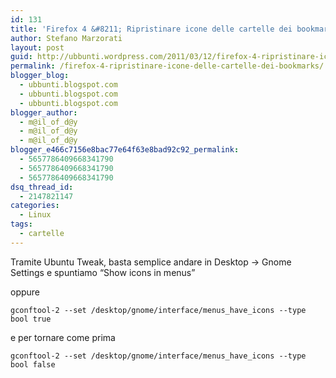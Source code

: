 ```yaml
---
id: 131
title: 'Firefox 4 &#8211; Ripristinare icone delle cartelle dei bookmarks'
author: Stefano Marzorati
layout: post
guid: http://ubbunti.wordpress.com/2011/03/12/firefox-4-ripristinare-icone-delle-cartelle-dei-bookmarks
permalink: /firefox-4-ripristinare-icone-delle-cartelle-dei-bookmarks/
blogger_blog:
  - ubbunti.blogspot.com
  - ubbunti.blogspot.com
  - ubbunti.blogspot.com
blogger_author:
  - m@il_of_d@y
  - m@il_of_d@y
  - m@il_of_d@y
blogger_e466c7156e8bac77e64f63e8bad92c92_permalink:
  - 5657786409668341790
  - 5657786409668341790
  - 5657786409668341790
dsq_thread_id:
  - 2147821147
categories:
  - Linux
tags:
  - cartelle
---
```

Tramite Ubuntu Tweak, basta semplice andare in Desktop -> Gnome Settings e spuntiamo &#8220;Show icons in menus&#8221;

oppure

`gconftool-2 --set /desktop/gnome/interface/menus_have_icons --type bool true`

e per tornare come prima

`gconftool-2 --set /desktop/gnome/interface/menus_have_icons --type bool false`
